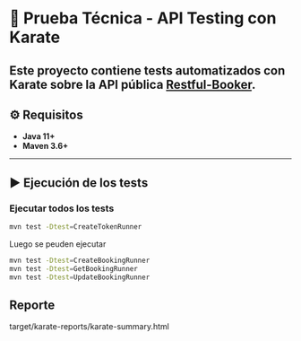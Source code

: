 # 📌 Prueba Técnica - API Testing con Karate

Este proyecto contiene **tests automatizados con Karate** sobre la API pública [Restful-Booker](https://restful-booker.herokuapp.com).
---

## ⚙️ Requisitos

- **Java 11+**
- **Maven 3.6+**

---

## ▶️ Ejecución de los tests

### Ejecutar todos los tests
```bash
mvn test -Dtest=CreateTokenRunner

```
Luego se peuden ejecutar

```bash
mvn test -Dtest=CreateBookingRunner
mvn test -Dtest=GetBookingRunner
mvn test -Dtest=UpdateBookingRunner
```

## Reporte
target/karate-reports/karate-summary.html

